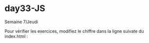 # day33-JS
Semaine 7/Jeudi

Pour vérifier les exercices, modifiez le chiffre dans la ligne suivate du index.html :

> <script src="script_1.js"></script>
